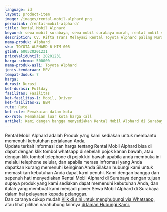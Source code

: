 ```yaml
---
language: id
layout: product-item
image: /images/rental-mobil-alphard.png
permalink: /rental-mobil-alphard/
title: Rental Mobil Alphard
keyword: sewa mobil surabaya, sewa mobil surabaya murah, rental mobil surabaya, rental mobil surabaya murah, riftatrans, CV. Rifta Trans, riftatrans.com, sewa mobil di surabaya, rental mobil di surabaya
description: CV. Rifta Trans Melayani Rental Toyota Alphard paling Murah dan terpercaya di Jawa timur Hubungi kami Call/WA di 082257523695
nama-produk: Alphard
sku: TOYOTA-ALPHARD-6-HTM-005
gtin8: 600520201231
priceValidUntil: 20201231 
harga-schema: 500000
nama-produk-asli: Toyota Alphard
jenis-kendaraan: MPV
tempat-duduk: 7
harga: 
durasi: Durasi
ket-durasi: Fullday
fasilitas: Fasilitas
ket-fasilitas-1: Mobil, Driver
ket-fasilitas-2: BBM
rute: Rute
ket-rute: Pemakaian dalam kota
ex-rute: Pemakaian luar kota harga call
artikel: Kami dengan bangga menyediakan Rental Mobil Alphard di Surabaya dengan tujuan supaya produk yang kami sediakan dapat memenuhi kebutuhan Anda, dan kami adalah pioner Sewa Mobil Alphard di Surabaya yang menggunakan teknologi online serta dalam hal pelayanan kepada pelanggan.
---
```

Rental Mobil Alphard adalah Produk yang kami sediakan untuk membantu memenuhi kebutuhan perjalanan Anda.<br>Update terkait informasi dan harga tentang Rental Mobil Alphard bisa di dapat dengan klik tombol whatsapp di sebelah pojok kanan bawah, atau dengan klik tombol telephone di pojok kiri bawah apabila anda membuka ini melalui telephone selular, dan apabila merasa infromasi yang Anda dapatkan kurang memenuhi keinginan Anda Silakan hubungi kami untuk memastikan kebutuhan Anda dapat kami penuhi. Kami dengan bangga dan sepenuh hati menyediakan Rental Mobil Alphard di Surabaya dengan tujuan supaya produk yang kami sediakan dapat memenuhi kebutuhan Anda, dan itulah yang membuat kami menjadi pioner Sewa Mobil Alphard di Surabaya dalam hal pelayanan kepada pelanggan.<br>
Dan caranya cukup mudah <a href="https://web.whatsapp.com/send?phone=6282257523695&text=Hallo,%20CS%20riftatrans.com">Klik di sini untuk menghubungi via Whatsapp,</a> atau lihat pilihan narahubung lainnya <a href="/kontak-kami/">di laman Hubungi Kami.</a>